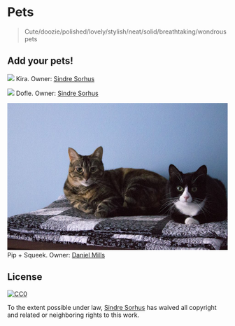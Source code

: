 # Pets

> Cute/doozie/polished/lovely/stylish/neat/solid/breathtaking/wondrous pets

## Add your pets!

![](kira.jpg)
Kira. Owner: [Sindre Sorhus](http://sindresorhus.com)


![](dofle.jpg)
Dofle. Owner: [Sindre Sorhus](http://sindresorhus.com)

![](pipsqueek.jpg)
Pip + Squeek. Owner: [Daniel Mills](http://yomills.com)


## License

[![CC0](http://i.creativecommons.org/p/zero/1.0/88x31.png)](http://creativecommons.org/publicdomain/zero/1.0/)

To the extent possible under law, [Sindre Sorhus](http://sindresorhus.com) has waived all copyright and related or neighboring rights to this work.
